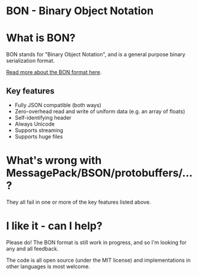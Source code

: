 BON - Binary Object Notation
============================

# What is BON?
BON stands for "Binary Object Notation", and is a general purpose binary serialization format.

[Read more about the BON format here](https://github.com/emilk/bon/wiki/BON-format).

## Key features
* Fully JSON compatible (both ways)
* Zero-overhead read and write of uniform data (e.g. an array of floats)
* Self-identifying header
* Always Unicode
* Supports streaming
* Supports huge files

# What's wrong with MessagePack/BSON/protobuffers/...?
They all fail in one or more of the key features listed above.

# I like it - can I help?
Please do! The BON format is still work in progress, and so I'm looking for any and all feedback.

The code is all open source (under the MIT license) and implementations in other languages is most welcome.